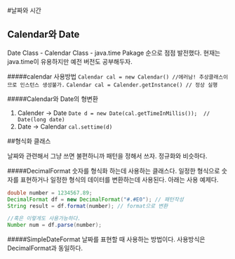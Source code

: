 #날짜와 시간

## Calendar와 Date
Date Class - Calendar Class - java.time Pakage 순으로 점점 발전했다.
현재는 java.time이 유용하지만 예전 버전도 공부해두자.

#####calendar 사용방법
`Calendar cal = new Calendar() //에러남! 추상클래스이므로 인스턴스 생성불가.`
`Calendar cal = Calender.getInstance() // 정상 실행`

#####Calendar와 Date의 형변환
1. Calender -> Date
`Date d = new Date(cal.getTimeInMillis());  // Date(long date)`
2. Date -> Calendar
`cal.settime(d)`


##형식화 클래스

날짜와 관련해서 그냥 쓰면 불편하니까 패턴을 정해서 쓰자. 정규화와 비슷하다.

#####DecimalFormat
숫자를 형식화 하는데 사용하는 클래스다.
일정한 형식으로 숫자를 표현하거나 일정한 형식의 데이터를 변환하는데 사용된다.
아래는 사용 예제다.
```java
double number = 1234567.89;
DecimalFormat df = new DecimalFormat("#.#E0"); // 패턴작성
String result = df.format(number); // format으로 변환

//혹은 이렇게도 사용가능하다.
Number num = df.parse(number);
```

#####SimpleDateFormat
날짜를 표현할 때 사용하는 방법이다. 사용방식은 DecimalFormat과 동일하다.
